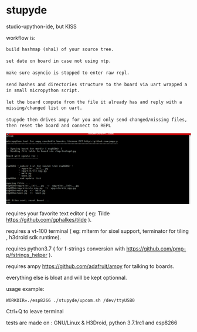 # stupyde
studio-upython-ide, but KISS

workflow is:

    build hashmap (sha1) of your source tree.

    set date on board in case not using ntp.

    make sure asyncio is stopped to enter raw repl.

    send hashes and directories structure to the board via uart wrapped a in small micropython script.

    let the board compute from the file it already has and reply with a missing/changed list on uart.

    stupyde then drives ampy for you and only send changed/missing files, then reset the board and connect to REPL


![Preview1](./screenshot_upcom.png)


requires your favorite text editor ( eg: Tilde https://github.com/gphalkes/tilde ).

requires a vt-100 terminal ( eg: mlterm for sixel support, terminator for tiling , h3droid sdk runtime).

requires python3.7 ( for f-strings conversion with https://github.com/pmp-p/fstrings_helper ).

requires ampy https://github.com/adafruit/ampy for talking to boards.

everything else is bloat and will be kept optionnal.


usage example:


    WORKDIR=./esp8266 ./stupyde/upcom.sh /dev/ttyUSB0


Ctrl+Q to leave terminal


tests are made on : GNU/Linux & H3Droid, python 3.7.1rc1 and esp8266
